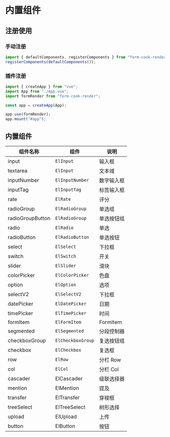 # 内置组件

## 注册使用

### 手动注册

```ts
import { defaultComponents, registerComponents } from "form-cook-render";
registerComponents(defaultComponents());
```

### 插件注册

```ts
import { createApp } from "vue";
import App from "./App.vue";
import formRender from "form-cook-render";

const app = createApp(App);

app.use(formRender);
app.mount("#app");
```

## 内置组件

| 组件名称         | 组件              | 说明       |
| ---------------- | ----------------- | ---------- |
| input            | `ElInput`         | 输入框     |
| textarea         | `ElInput`         | 文本域     |
| inputNumber      | `ElInputNumber`   | 数字输入框 |
| inputTag         | `ElInputTag`      | 标签输入框 |
| rate             | `ElRate`          | 评分       |
| radioGroup       | `ElRadioGroup`    | 单选组     |
| radioGroupButton | `ElRadioGroup`    | 单选按钮组 |
| radio            | `ElRadio`         | 单选       |
| radioButton      | `ElRadioButton`   | 单选按钮   |
| select           | `ElSelect`        | 下拉框     |
| switch           | `ElSwitch`        | 开关       |
| slider           | `ElSlider`        | 滑块       |
| colorPicker      | `ElColorPicker`   | 色盘       |
| option           | `ElOption`        | 选项       |
| selectV2         | `ElSelectV2`      | 下拉框     |
| datePicker       | `ElDatePicker`    | 日期       |
| timePicker       | `ElTimePicker`    | 时间       |
| formItem         | `ElFormItem`      | FormItem   |
| segmented        | `ElSegmented`     | 分段控制器 |
| checkboxGroup    | `ElCheckboxGroup` | 复选按钮组 |
| checkbox         | `ElCheckbox`      | 复选框     |
| row              | `ElRow`           | 分栏 Row   |
| col              | `ElCol`           | 分栏 Col   |
| cascader         | ElCascader        | 级联选择器 |
| mention          | ElMention         | 提及       |
| transfer         | ElTransfer        | 穿梭框     |
| treeSelect       | ElTreeSelect      | 树形选择   |
| upload           | ElUpload          | 上传       |
| button           | ElButton          | 按钮       |

